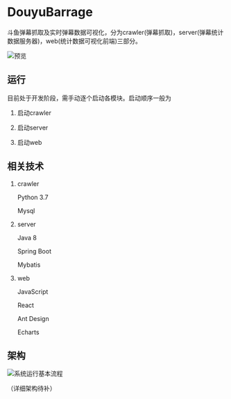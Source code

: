 # DouyuBarrage

斗鱼弹幕抓取及实时弹幕数据可视化，分为crawler(弹幕抓取)，server(弹幕统计数据服务器)，web(统计数据可视化前端)三部分。

![预览](https://github.com/Crawler995/DouyuBarrage/blob/master/doc/preview.png)

## 运行

目前处于开发阶段，需手动逐个启动各模块。启动顺序一般为

1. 启动crawler

2. 启动server

3. 启动web

## 相关技术

1. crawler

   Python 3.7

   Mysql

2. server

   Java 8

   Spring Boot

   Mybatis

3. web

   JavaScript

   React

   Ant Design

   Echarts
   
## 架构

   ![系统运行基本流程](https://github.com/Crawler995/DouyuBarrage/blob/master/doc/structure.jpg)

（详细架构待补）